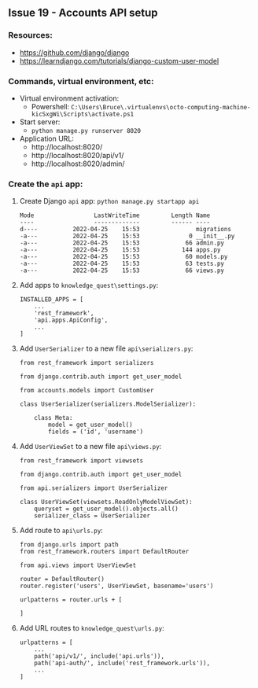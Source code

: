 ## Issue 19 - Accounts API setup

### Resources:

* https://github.com/django/django
* https://learndjango.com/tutorials/django-custom-user-model

### Commands, virtual environment, etc:

* Virtual environment activation:
    * Powershell: `C:\Users\Bruce\.virtualenvs\octo-computing-machine-kicSxgWi\Scripts\activate.ps1`
* Start server:
    * `python manage.py runserver 8020`
* Application URL:
    * http://localhost:8020/
    * http://localhost:8020/api/v1/
    * http://localhost:8020/admin/

### Create the `api` app:

1. Create Django `api` app:
`python manage.py startapp api`
    ```
    Mode                 LastWriteTime         Length Name
    ----                 -------------         ------ ----
    d----          2022-04-25    15:53                migrations
    -a---          2022-04-25    15:53              0 __init__.py
    -a---          2022-04-25    15:53             66 admin.py
    -a---          2022-04-25    15:53            144 apps.py
    -a---          2022-04-25    15:53             60 models.py
    -a---          2022-04-25    15:53             63 tests.py
    -a---          2022-04-25    15:53             66 views.py
    ```

1. Add apps to `knowledge_quest\settings.py`:
    ```
    INSTALLED_APPS = [
        ...
        'rest_framework',
        'api.apps.ApiConfig',
        ...
    ]
    ```

1. Add `UserSerializer` to a new file `api\serializers.py`:
    ```
    from rest_framework import serializers

    from django.contrib.auth import get_user_model

    from accounts.models import CustomUser

    class UserSerializer(serializers.ModelSerializer):

        class Meta:
            model = get_user_model()
            fields = ('id', 'username')
    ```

1. Add `UserViewSet` to a new file `api\views.py`:
    ```
    from rest_framework import viewsets

    from django.contrib.auth import get_user_model

    from api.serializers import UserSerializer

    class UserViewSet(viewsets.ReadOnlyModelViewSet):
        queryset = get_user_model().objects.all()
        serializer_class = UserSerializer
    ```

1. Add route to `api\urls.py`:
    ```
    from django.urls import path
    from rest_framework.routers import DefaultRouter

    from api.views import UserViewSet

    router = DefaultRouter()
    router.register('users', UserViewSet, basename='users')

    urlpatterns = router.urls + [
        
    ]
    ```

1. Add URL routes to `knowledge_quest\urls.py`:
    ```
    urlpatterns = [
        ...
        path('api/v1/', include('api.urls')),
        path('api-auth/', include('rest_framework.urls')),
        ...
    ]
    ```

